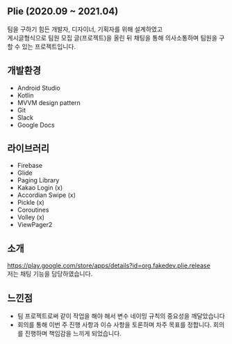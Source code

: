 ## Plie (2020.09 ~ 2021.04) 
팀을 구하기 힘든 개발자, 디자이너, 기획자를 위해 설계하였고  
게시글형식으로 팀원 모집 글(프로젝트)을 올린 뒤 채팅을 통해 의사소통하며 팀원을 구할 수 있는 프로젝트입니다.

## 개발환경
* Android Studio
* Kotlin
* MVVM design pattern
* Git
* Slack
* Google Docs

## 라이브러리 
* Firebase
* Glide
* Paging Library 
* Kakao Login (x)
* Accordian Swipe (x)
* Pickle (x)
* Coroutines
* Volley (x)
* ViewPager2

## 소개
https://play.google.com/store/apps/details?id=org.fakedev.plie.release   
저는 채팅 기능을 담당하였습니다.

## 느낀점
* 팀 프로젝트로써 같이 작업을 해야 해서 변수 네이밍 규칙의 중요성을 깨달았습니다
* 회의를 통해 이번 주 진행 사항과 이슈 사항을 토론하며 차주 목표를 정합니다. 회의를 진행하며 책임감을 느끼게 되었습니다.

